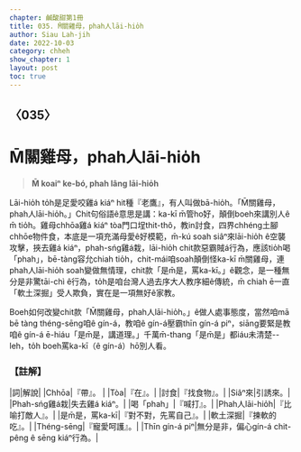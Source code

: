 ```yaml
---
chapter: 鹹酸甜第1冊
title: 035. M̄關雞母，phah人lāi-hio̍h
author: Siau Lah-jih
date: 2022-10-03
category: chheh
show_chapter: 1
layout: post
toc: true
---
```

  
## 〈035〉
# M̄關雞母，phah人lāi-hio̍h
>**M̄ koaiⁿ ke-bó, phah lâng lāi-hio̍h**

Lāi-hio̍h to̍h是足愛咬雞á kiáⁿ hit種『老鷹』，有人叫做bā-hio̍h。「M̄關雞母，phah人lāi-hio̍h。」Chit句俗語ê意思是講：ka-kī m̄管ho͘好，顛倒boeh來講別人ê m̄ tio̍h。雞母chhōa雞á kiáⁿ tòa門口埕thit-thô，教in討食，四界chhéng土腳chhōe物件食，本底是一項充滿母愛ê好模範，m̄-kú soah siâⁿ來lāi-hio̍h ê空襲攻擊，挾去雞á kiáⁿ，phah-sńg雞á栽，lāi-hio̍h chit款惡霸賊á行為，應該tio̍h喝「phah」，bē-tàng容允chiah tio̍h，chit-mái咱soah顛倒怪ka-kī m̄關雞母，連phah人lāi-hio̍h soah變做無情理，chit款「是m̄是，罵ka-kī。」ê觀念，是一種無分是非驚tāi-chì ê行為，to̍h是咱台灣人過去序大人教序細ê傳統，m̄ chiah ē一直「軟土深掘」受人欺負，實在是一項無好ê家教。

Boeh如何改變chit款「M̄關雞母，phah人lāi-hio̍h。」ê做人處事態度，當然咱mā bē tàng théng-sēng咱ê gín-á，教咱ê gín-á壓霸thīn gín-á piⁿ，siāng要緊是教咱ê gín-á ē-hiáu「是m̄是，講道理。」千萬m̄-thang「是m̄是」都iáu未清楚--leh，to̍h boeh罵ka-kī（ê gín-á）hō͘別人看。

### 【註解】
|詞|解說|
|Chhōa|『帶』。 |
|Tòa|『在』。|
|討食|『找食物』。|
|Siâⁿ來|引誘來。|
|Phah-sńg雞á栽|失去雞á kiáⁿ。|
|喝「phah」|『喊打』。|
|Phah人lāi-hio̍h|『比喻打敵人』。|
|是m̄是，罵ka-kī|『對不對，先罵自己』。|
|軟土深掘|『揀軟的吃』。|
|Théng-sēng|『寵愛呵護』。|
|Thīn gín-á piⁿ|無分是非，偏心gín-á chit-pêng ê sēng kiáⁿ行為。|
